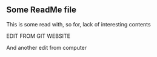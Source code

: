## Some ReadMe file

This is some read with, so for, lack of interesting contents

EDIT FROM GIT WEBSITE

And another edit from computer
